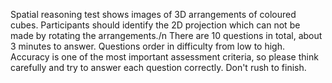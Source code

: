 Spatial reasoning test shows images of 3D arrangements of coloured cubes. Participants should identify the 2D projection which can not be made by rotating the arrangements./n
There are 10 questions in total, about 3 minutes to answer. Questions order in difficulty from low to high.
Accuracy is one of the most important assessment criteria, so please think carefully and try to answer each question correctly. Don't rush to finish. 
